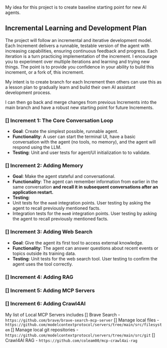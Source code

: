My idea for this project is to create baseline starting point for new AI agents.

## Incremental Learning and Development Plan

The project will follow an incremental and iterative development model. Each Increment delivers a runnable, testable version of the agent with increasing capabilities, ensuring continuous feedback and progress. Each iteration is a turn practicing implementation of the increment. I encourage you to experiment over multiple iterations and learning and trying new things.  The point is to provide you confidence in your ability to build this increment, or a fork of, this increment.

My intent is to create branch for each Increment then others can use this as a lesson plan to gradually learn and build their own AI assistant development process.

I can then go back and merge changes from previous Increments into the main branch and have a robust new starting point for future Increments.

### [] Increment 1: The Core Conversation Loop
*   **Goal**: Create the simplest possible, runnable agent.
*   **Functionality**: A user can start the terminal UI, have a basic conversation with the agent (no tools, no memory), and the agent will respond using the LLM.
*   **Testing**: Unit and user tests for agent/UI initialization to to validate.

### [] Increment 2: Adding Memory
*   **Goal**: Make the agent stateful and conversational.
*   **Functionality**: The agent can remember information from earlier in the same conversation **and recall it in subsequent conversations after an application restart.**
*   **Testing**:
  * Unit tests for the `mem0` integration points. User testing by asking the agent to recall previously mentioned facts.
  * Integration tests for the `mem0` integration points. User testing by asking the agent to recall previously mentioned facts.

### [] Increment 3: Adding Web Search
*   **Goal**: Give the agent its first tool to access external knowledge.
*   **Functionality**: The agent can answer questions about recent events or topics outside its training data.
*   **Testing**: Unit tests for the web search tool. User testing to confirm the agent uses the tool correctly.

### [] Increment 4: Adding RAG

### [] Increment 5: Adding MCP Servers

### [] Increment 6: Adding Crawl4AI

My list of Local MCP Servers includes
[] Brave Search - `https://github.com/brave/brave-search-mcp-server`
[] Manage local files - `https://github.com/modelcontextprotocol/servers/tree/main/src/filesystem`
[] Manage local git repositories - `https://github.com/modelcontextprotocol/servers/tree/main/src/git`
[] Crawl4AI RAG - `https://github.com/coleam00/mcp-crawl4ai-rag`

